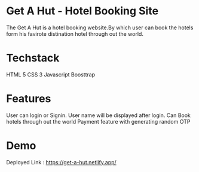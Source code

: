 # Get A Hut - Hotel Booking Site
The Get A Hut is a hotel booking website.By which user can book the hotels form his favirote distination hotel through out the world.
# Techstack
HTML 5
CSS 3
Javascript
Boosttrap
# Features
User can login or Signin.
User name will be displayed after login.
Can Book hotels through out the world
Payment feature with generating random OTP
# Demo
Deployed Link : https://get-a-hut.netlify.app/
